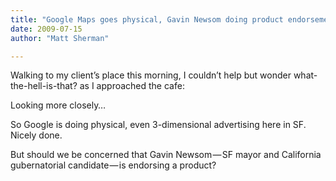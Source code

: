```yaml
---
title: "Google Maps goes physical, Gavin Newsom doing product endorsements"
date: 2009-07-15
author: "Matt Sherman"

---
```


Walking to my client’s place this morning, I couldn’t help but wonder what-the-hell-is-that? as I approached the cafe:

Looking more closely…

So Google is doing physical, even 3-dimensional advertising here in SF. Nicely done.

But should we be concerned that Gavin Newsom — SF mayor and California gubernatorial candidate — is endorsing a product?
